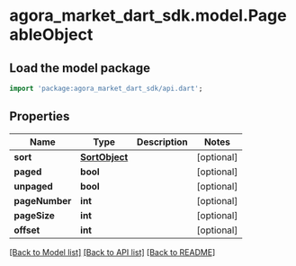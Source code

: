 # agora_market_dart_sdk.model.PageableObject

## Load the model package
```dart
import 'package:agora_market_dart_sdk/api.dart';
```

## Properties
Name | Type | Description | Notes
------------ | ------------- | ------------- | -------------
**sort** | [**SortObject**](SortObject.md) |  | [optional] 
**paged** | **bool** |  | [optional] 
**unpaged** | **bool** |  | [optional] 
**pageNumber** | **int** |  | [optional] 
**pageSize** | **int** |  | [optional] 
**offset** | **int** |  | [optional] 

[[Back to Model list]](../README.md#documentation-for-models) [[Back to API list]](../README.md#documentation-for-api-endpoints) [[Back to README]](../README.md)



